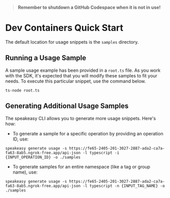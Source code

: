 
> **Remember to shutdown a GitHub Codespace when it is not in use!**

# Dev Containers Quick Start

The default location for usage snippets is the `samples` directory.

## Running a Usage Sample

A sample usage example has been provided in a `root.ts` file. As you work with the SDK, it's expected that you will modify these samples to fit your needs. To execute this particular snippet, use the command below.

```
ts-node root.ts
```

## Generating Additional Usage Samples

The speakeasy CLI allows you to generate more usage snippets. Here's how:

- To generate a sample for a specific operation by providing an operation ID, use:

```
speakeasy generate usage -s https://fe65-2405-201-3027-2887-ada2-ca7a-fa63-8ab5.ngrok-free.app/api-json -l typescript -i {INPUT_OPERATION_ID} -o ./samples
```

- To generate samples for an entire namespace (like a tag or group name), use:

```
speakeasy generate usage -s https://fe65-2405-201-3027-2887-ada2-ca7a-fa63-8ab5.ngrok-free.app/api-json -l typescript -n {INPUT_TAG_NAME} -o ./samples
```
